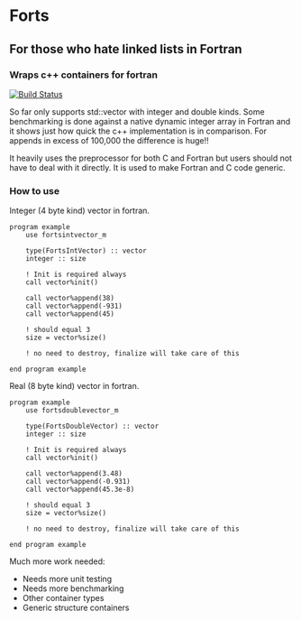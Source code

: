 # Forts
## For those who hate linked lists in Fortran
### Wraps c++ containers for fortran

[![Build Status](https://travis-ci.org/thomasms/forts.svg?branch=master)](https://travis-ci.org/thomasms/forts)

So far only supports std::vector with integer and double kinds. Some benchmarking is done against a native dynamic integer array in Fortran and it shows just how quick the c++ implementation is in comparison. For appends in excess of 100,000 the difference is huge!!

It heavily uses the preprocessor for both C and Fortran but users should not have to deal with it directly. It is used to make Fortran and C code generic.

### How to use
Integer (4 byte kind) vector in fortran.
```Fortran
program example
    use fortsintvector_m
    
    type(FortsIntVector) :: vector
    integer :: size
    
    ! Init is required always 
    call vector%init()
    
    call vector%append(38)
    call vector%append(-931)
    call vector%append(45)
    
    ! should equal 3
    size = vector%size()
    
    ! no need to destroy, finalize will take care of this
    
end program example
```

Real (8 byte kind) vector in fortran.
```Fortran
program example
    use fortsdoublevector_m

    type(FortsDoubleVector) :: vector
    integer :: size

    ! Init is required always
    call vector%init()

    call vector%append(3.48)
    call vector%append(-0.931)
    call vector%append(45.3e-8)

    ! should equal 3
    size = vector%size()
    
    ! no need to destroy, finalize will take care of this

end program example
```

Much more work needed:
- Needs more unit testing
- Needs more benchmarking
- Other container types
- Generic structure containers

